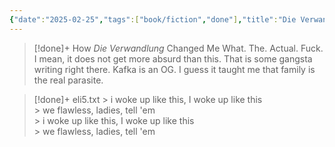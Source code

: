 ```yaml
---
{"date":"2025-02-25","tags":["book/fiction","done"],"title":"Die Verwandlung","subtitle":"","author":"[[Frans Kafka]]","description":"Em \"Metamorfose\", de Franz Kafka, Gregor Samsa, um caixeiro-viajante, acorda e se vê transformado em um inseto gigante. Lutando para se adaptar à sua nova forma, Gregor se isola de sua família, que sente repulsa por sua aparência. À medida que a condição de Gregor piora, as tensões aumentam dentro da casa, o que acaba levando à sua trágica morte e forçando a família a confrontar suas próprias vidas e independência.","publisher":"SAMPI Books","publishDate":"2024-08-03","totalPage":85,"isbn10":6561332849,"isbn13":9786561332842,"topic":"[[Absurdism]]","start":"2015-01-25","finish":"2015-02-25","publish":true,"PassFrontmatter":true}
---
```


>[!done]+ How _Die Verwandlung_ Changed Me
>What. The. Actual. Fuck.
>I mean, it does not get more absurd than this. That is some gangsta writing right there. Kafka is an OG. I guess it taught me that family is the real parasite.

>[!done]+ eli5.txt
> \> i woke up like this, I woke up like this  
> \> we flawless, ladies, tell 'em  
> \> i woke up like this, I woke up like this  
> \> we flawless, ladies, tell 'em